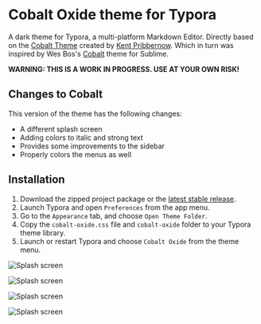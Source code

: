 # Cobalt Oxide theme for Typora
A dark theme for Typora, a multi-platform Markdown Editor. Directly based on the [Cobalt Theme](https://github.com/elitistsnob/typora-cobalt-theme) created by [Kent Pribbernow](https://www.github.com/elitistsnob). Which in turn was inspired by Wes Bos's [Cobalt](https://www.github.com/wesbos) theme for Sublime.

**WARNING: THIS IS A WORK IN PROGRESS. USE AT YOUR OWN RISK!**

## Changes to Cobalt
This version of the theme has the following changes:

- A different splash screen
- Adding colors to italic and strong text
- Provides some improvements to the sidebar 
- Properly colors the menus as well

## Installation

1. Download the zipped project package or the [latest stable release](https://github.com/democide/typora-cobalt-oxide-theme/releases).
2. Launch Typora and open `Preferences` from the app menu.
3. Go to the `Appearance` tab, and choose `Open Theme Folder`.
4. Copy the `cobalt-oxide.css` file and `cobalt-oxide` folder to your Typora theme library.
5. Launch or restart Typora and choose `Cobalt Oxide` from the theme menu.

![Splash screen](images/screenshot1.png)

![Splash screen](images/screenshot2.png)

![Splash screen](images/screenshot3.png)

![Splash screen](images/screenshot4.png)
